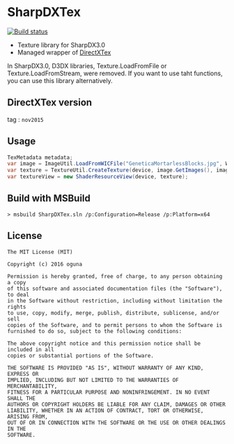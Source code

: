 # SharpDXTex

[![Build status](https://ci.appveyor.com/api/projects/status/bqrmws8lowx7gv5k/branch/master?svg=true)](https://ci.appveyor.com/project/oguna/sharpdxtex/branch/master)

- Texture library for SharpDX3.0
- Managed wrapper of [DirectXTex](https://github.com/Microsoft/DirectXTex)

In SharpDX3.0, D3DX libraries, Texture.LoadFromFile or Texture.LoadFromStream, were removed.
If you want to use taht functions, you can use this library alternatively.

## DirectXTex version

tag : `nov2015`

## Usage

```csharp
TexMetadata metadata;
var image = ImageUtil.LoadFromWICFile("GeneticaMortarlessBlocks.jpg", WICFlags.None, out metadata);
var texture = TextureUtil.CreateTexture(device, image.GetImages(), image.GetMetadata());
var textureView = new ShaderResourceView(device, texture);
```

## Build with MSBuild

```
> msbuild SharpDXTex.sln /p:Configuration=Release /p:Platform=x64
```

## License

```
The MIT License (MIT)

Copyright (c) 2016 oguna

Permission is hereby granted, free of charge, to any person obtaining a copy
of this software and associated documentation files (the "Software"), to deal
in the Software without restriction, including without limitation the rights
to use, copy, modify, merge, publish, distribute, sublicense, and/or sell
copies of the Software, and to permit persons to whom the Software is
furnished to do so, subject to the following conditions:

The above copyright notice and this permission notice shall be included in all
copies or substantial portions of the Software.

THE SOFTWARE IS PROVIDED "AS IS", WITHOUT WARRANTY OF ANY KIND, EXPRESS OR
IMPLIED, INCLUDING BUT NOT LIMITED TO THE WARRANTIES OF MERCHANTABILITY,
FITNESS FOR A PARTICULAR PURPOSE AND NONINFRINGEMENT. IN NO EVENT SHALL THE
AUTHORS OR COPYRIGHT HOLDERS BE LIABLE FOR ANY CLAIM, DAMAGES OR OTHER
LIABILITY, WHETHER IN AN ACTION OF CONTRACT, TORT OR OTHERWISE, ARISING FROM,
OUT OF OR IN CONNECTION WITH THE SOFTWARE OR THE USE OR OTHER DEALINGS IN THE
SOFTWARE.
```
